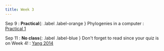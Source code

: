 ```yaml
---
title: Week 3
---
```


Sep 9
: **Practical**{: .label .label-orange } Phylogenies in a computer
  : [Practical 1](../practicals/tutorial_1)
  
Sep 11
: **No class**{: .label .label-blue } Don't forget to read since your quiz is on Week 4!
    : [Yang 2014](https://roszenil.github.io/BIO508-Evolution/reads/Yang_Chap1and4_read.pdf)
